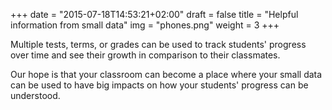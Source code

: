 +++
date = "2015-07-18T14:53:21+02:00"
draft = false
title = "Helpful information from small data"
img = "phones.png"
weight = 3
+++

Multiple tests, terms, or grades can be used to track students' progress over time and see their growth in comparison to their classmates.  

Our hope is that your classroom can become a place where your small data can be used to have big impacts on how your students' progress can be understood.
